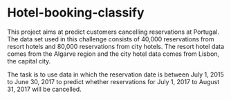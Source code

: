 # Hotel-booking-classify
 
This project aims at predict customers cancelling reservations at Portugal. The data set used in this challenge consists of 40,000 reservations from resort hotels and 80,000 reservations from city hotels. The resort hotel data comes from the Algarve region and the city hotel data comes from Lisbon, the capital city.  

The task is to use data in which the reservation date is between July 1, 2015 to June 30, 2017 to predict whether reservations for July 1, 2017 to August 31, 2017 will be cancelled.
